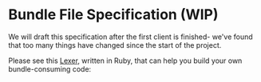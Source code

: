 # Bundle File Specification (WIP)

We will draft this specification after the first client is finished- we've found that too many things have changed since the start of the project.

Please see this [Lexer](https://tildegit.org/PigeonProtocolConsortium/pigeon_ruby/src/branch/master/dist/pigeon/lexer.rb), written in Ruby, that can help you build your own bundle-consuming code:
